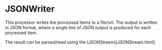 JSONWriter
==========

This processor writes the processed items to a file/url. The output is
written in JSON format, where a single line of JSON output is produced
for each processed item.

The result can be parsed/read using the (JSONStream)[JSONStream.html].
